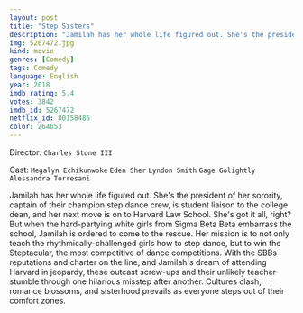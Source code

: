 ```yaml
---
layout: post
title: "Step Sisters"
description: "Jamilah has her whole life figured out. She's the president of her sorority, captain of their champion step dance crew, is student liaison to the college dean, and her next move is on to Harvard Law School. She's got it all, right? But when the hard-partying white girls from Sigma Beta Beta embarrass the school, Jamilah is ordered to come to the rescue. Her mission is to not only teach the rhythmically-challenged girls how to step dance, but to win the Steptacular, the most competitive.."
img: 5267472.jpg
kind: movie
genres: [Comedy]
tags: Comedy 
language: English
year: 2018
imdb_rating: 5.4
votes: 3842
imdb_id: 5267472
netflix_id: 80158485
color: 264653
---
```

Director: `Charles Stone III`  

Cast: `Megalyn Echikunwoke` `Eden Sher` `Lyndon Smith` `Gage Golightly` `Alessandra Torresani` 

Jamilah has her whole life figured out. She's the president of her sorority, captain of their champion step dance crew, is student liaison to the college dean, and her next move is on to Harvard Law School. She's got it all, right? But when the hard-partying white girls from Sigma Beta Beta embarrass the school, Jamilah is ordered to come to the rescue. Her mission is to not only teach the rhythmically-challenged girls how to step dance, but to win the Steptacular, the most competitive of dance competitions. With the SBBs reputations and charter on the line, and Jamilah's dream of attending Harvard in jeopardy, these outcast screw-ups and their unlikely teacher stumble through one hilarious misstep after another. Cultures clash, romance blossoms, and sisterhood prevails as everyone steps out of their comfort zones.